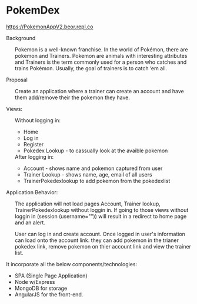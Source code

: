 # PokemDex
https://PokemonAppV2.beor.repl.co
<ul></ul> 
Background
  <ul> Pokemon is a well-known franchise. In the world of Pokémon, there are pokemon and Trainers. Pokemon are animals with interesting attributes and Trainers is the term commonly used for a person who catches and trains Pokémon. Usually, the goal of trainers is to catch ‘em all.</ul> 

Proposal
<ul> 
  Create an application where a trainer can create an account and have them add/remove their the pokemon they have. 
</ul> 
Views:
<ul> 
  Without logging in:
   <ul>  
     <li>Home</li>
     <li> Log in 
     <li> Register</li>
     <li> Pokedex Lookup - to cassually look at the avaible pokemon </li>
     </ul> 
  After logging in:
  <ul> 
    <li>Account - shows name and pokemon captured from user</li>
    <li>Trainer Lookup - shows name, age, email of all users</li>
    <li>TrainerPokedexlookup to add pokemon from the pokedexlist</li>
   </ul> 
</ul> 

Application Behavior:
<ul>  The application will not load pages Account, Trainer lookup, TrainerPokedexlookup without loggin in. If going to those views without loggin in (session (username="")) will result in a redirect to home page and an alert.

User can log in and create account.
Once logged in user's information can load onto the account link. they can add pokemon in the trianer pokedex link, remove pokemon on thier account link and view the trainer list.
</ul> 
It incorporate all the below components/technologies:
<ul> 
  <li> SPA (Single Page Application)</li>
  <li> Node w/Express</li>
  <li> MongoDB for storage</li>
  <li> AngularJS for the front-end.</li>
</ul> 


